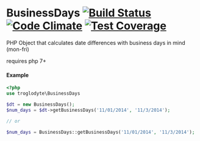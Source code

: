 BusinessDays [![Build Status](https://travis-ci.org/troglodyte/business-days.svg?branch=master)](https://travis-ci.org/troglodyte/BusinessDays) [![Code Climate](https://codeclimate.com/github/troglodyte/BusinessDays/badges/gpa.svg)](https://codeclimate.com/github/troglodyte/BusinessDays) [![Test Coverage](https://codeclimate.com/github/troglodyte/BusinessDays/badges/coverage.svg)](https://codeclimate.com/github/troglodyte/BusinessDays/coverage)
============

PHP Object that calculates date differences with business days in mind (mon-fri)

requires php 7+

#### Example


```php
<?php
use troglodyte\BusinessDays

$dt = new BusinessDays();
$num_days = $dt->getBusinessDays('11/01/2014', '11/3/2014');

// or

$num_days = BusinessDays::getBusinessDays('11/01/2014', '11/3/2014');

```
